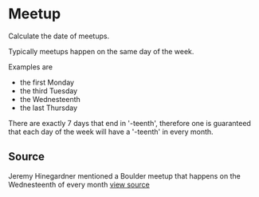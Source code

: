 # Meetup

Calculate the date of meetups.

Typically meetups happen on the same day of the week.

Examples are

* the first Monday
* the third Tuesday
* the Wednesteenth
* the last Thursday

There are exactly 7 days that end in '-teenth', therefore one is guaranteed that each day of the week will have a '-teenth' in every month.


## Source

Jeremy Hinegardner mentioned a Boulder meetup that happens on the Wednesteenth of every month [view source](https://twitter.com/copiousfreetime)